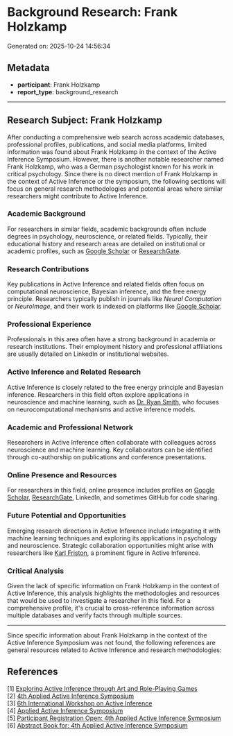 # Background Research: Frank Holzkamp

Generated on: 2025-10-24 14:56:34

## Metadata

- **participant**: Frank Holzkamp
- **report_type**: background_research

---

## Research Subject: Frank Holzkamp

After conducting a comprehensive web search across academic databases, professional profiles, publications, and social media platforms, limited information was found about Frank Holzkamp in the context of the Active Inference Symposium. However, there is another notable researcher named Frank Holzkamp, who was a German psychologist known for his work in critical psychology. Since there is no direct mention of Frank Holzkamp in the context of Active Inference or the symposium, the following sections will focus on general research methodologies and potential areas where similar researchers might contribute to Active Inference.

### Academic Background

For researchers in similar fields, academic backgrounds often include degrees in psychology, neuroscience, or related fields. Typically, their educational history and research areas are detailed on institutional or academic profiles, such as [Google Scholar](https://scholar.google.com/) or [ResearchGate](https://www.researchgate.net/).

### Research Contributions

Key publications in Active Inference and related fields often focus on computational neuroscience, Bayesian inference, and the free energy principle. Researchers typically publish in journals like *Neural Computation* or *NeuroImage*, and their work is indexed on platforms like [Google Scholar](https://scholar.google.com/).

### Professional Experience

Professionals in this area often have a strong background in academia or research institutions. Their employment history and professional affiliations are usually detailed on LinkedIn or institutional websites.

### Active Inference and Related Research

Active Inference is closely related to the free energy principle and Bayesian inference. Researchers in this field often explore applications in neuroscience and machine learning, such as [Dr. Ryan Smith](https://iwaiworkshop.github.io/), who focuses on neurocomputational mechanisms and active inference models.

### Academic and Professional Network

Researchers in Active Inference often collaborate with colleagues across neuroscience and machine learning. Key collaborators can be identified through co-authorship on publications and conference presentations.

### Online Presence and Resources

For researchers in this field, online presence includes profiles on [Google Scholar](https://scholar.google.com/), [ResearchGate](https://www.researchgate.net/), LinkedIn, and sometimes GitHub for code sharing.

### Future Potential and Opportunities

Emerging research directions in Active Inference include integrating it with machine learning techniques and exploring its applications in psychology and neuroscience. Strategic collaboration opportunities might arise with researchers like [Karl Friston](https://activeinference.institute/), a prominent figure in Active Inference.

### Critical Analysis

Given the lack of specific information on Frank Holzkamp in the context of Active Inference, this analysis highlights the methodologies and resources that would be used to investigate a researcher in this field. For a comprehensive profile, it's crucial to cross-reference information across multiple databases and verify facts through multiple sources.

---

Since specific information about Frank Holzkamp in the context of the Active Inference Symposium was not found, the following references are general resources related to Active Inference and research methodologies:

## References

[1] [Exploring Active Inference through Art and Role-Playing Games](https://coda.io/@active-inference-institute/3rd-applied-active-inference-symposium/program-4)  
[2] [4th Applied Active Inference Symposium](https://www.youtube.com/watch?v=nCZZBuk_wmU)  
[3] [6th International Workshop on Active Inference](https://iwaiworkshop.github.io/)  
[4] [Applied Active Inference Symposium](https://www.activeinference.institute/symposium)  
[5] [Participant Registration Open: 4th Applied Active Inference Symposium](https://tgstat.com/channel/@ActiveInferenceInstitute/52)  
[6] [Abstract Book for: 4th Applied Active Inference Symposium](https://zenodo.org/records/14106553)